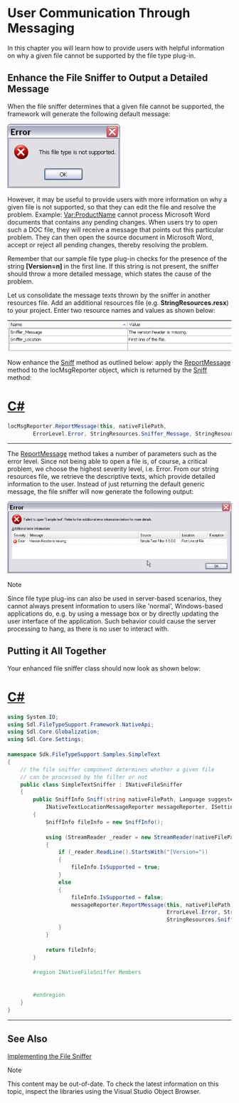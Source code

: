 User Communication Through Messaging
==

In this chapter you will learn how to provide users with helpful information on why a given file cannot be supported by the file type plug-in.

Enhance the File Sniffer to Output a Detailed Message
--

When the file sniffer determines that a given file cannot be supported, the framework will generate the following default message:


![FileTypeNotSupported](images/FileTypeNotSupported.jpg)

However, it may be useful to provide users with more information on why a given file is not supported, so that they can edit the file and resolve the problem. Example: <Var:ProductName> cannot process Microsoft Word documents that contains any pending changes. When users try to open such a DOC file, they will receive a message that points out this particular problem. They can then open the source document in Microsoft Word, accept or reject all pending changes, thereby resolving the problem.

Remember that our sample file type plug-in checks for the presence of the string **[Version=n]** in the first line. If this string is not present, the sniffer should throw a more detailed message, which states the cause of the problem.

Let us consolidate the message texts thrown by the sniffer in another resources file. Add an additional resources file (e.g. **StringResources.resx**) to your project. Enter two resource names and values as shown below:

![SnifferMessages](images/SnifferMessages.jpg)

Now enhance the [Sniff](../../api/filetypesupport/Sdl.FileTypeSupport.Framework.NativeApi.INativeFileSniffer.yml#Sdl_FileTypeSupport_Framework_NativeApi_INativeFileSniffer_Sniff_System_String_Sdl_Core_Globalization_Language_Sdl_Core_Globalization_Codepage_Sdl_FileTypeSupport_Framework_NativeApi_INativeTextLocationMessageReporter_Sdl_Core_Settings_ISettingsGroup_) method as outlined below: apply the [ReportMessage](../../api/filetypesupport/Sdl.FileTypeSupport.Framework.NativeApi.IBasicMessageReporter.yml#Sdl_FileTypeSupport_Framework_NativeApi_IBasicMessageReporter_ReportMessage_System_Object_System_String_Sdl_FileTypeSupport_Framework_NativeApi_ErrorLevel_System_String_System_String_) method to the locMsgReporter object, which is returned by the [Sniff](../../api/filetypesupport/Sdl.FileTypeSupport.Framework.NativeApi.INativeFileSniffer.yml#Sdl_FileTypeSupport_Framework_NativeApi_INativeFileSniffer_Sniff_System_String_Sdl_Core_Globalization_Language_Sdl_Core_Globalization_Codepage_Sdl_FileTypeSupport_Framework_NativeApi_INativeTextLocationMessageReporter_Sdl_Core_Settings_ISettingsGroup_) method:

# [C#](#tab/tabid-1)
```cs
locMsgReporter.ReportMessage(this, nativeFilePath,
        ErrorLevel.Error, StringResources.Sniffer_Message, StringResources.Sniffer_Location);
```
***

The [ReportMessage](../../api/filetypesupport/Sdl.FileTypeSupport.Framework.NativeApi.IBasicMessageReporter.yml#Sdl_FileTypeSupport_Framework_NativeApi_IBasicMessageReporter_ReportMessage_System_Object_System_String_Sdl_FileTypeSupport_Framework_NativeApi_ErrorLevel_System_String_System_String_) method takes a number of parameters such as the error level. Since not being able to open a file is, of course, a critical problem, we choose the highest severity level, i.e. Error. From our string resources file, we retrieve the descriptive texts, which provide detailed information to the user.
Instead of just returning the default generic message, the file sniffer will now generate the following output:

![DetailedErrorMessage](images/DetailedErrorMessage.jpg)

>[!NOTE]
>
>Since file type plug-ins can also be used in server-based scenarios, they cannot always present information to users like 'normal', Windows-based applications do, e.g. by using a message box or by directly updating the user interface of the application. Such behavior could cause the server processing to hang, as there is no user to interact with.

Putting it All Together
--

Your enhanced file sniffer class should now look as shown below:

# [C#](#tab/tabid-2)
```cs
using System.IO;
using Sdl.FileTypeSupport.Framework.NativeApi;
using Sdl.Core.Globalization;
using Sdl.Core.Settings;

namespace Sdk.FileTypeSupport.Samples.SimpleText
{
    // the file sniffer component determines whether a given file
    // can be processed by the filter or not
    public class SimpleTextSniffer : INativeFileSniffer
    {
        public SniffInfo Sniff(string nativeFilePath, Language suggestedSourceLanguage, Codepage suggestedCodepage, 
            INativeTextLocationMessageReporter messageReporter, ISettingsGroup settingsGroup)
        {
            SniffInfo fileInfo = new SniffInfo();

            using (StreamReader _reader = new StreamReader(nativeFilePath))
            {
                if (_reader.ReadLine().StartsWith("[Version="))
                {
                    fileInfo.IsSupported = true;
                }
                else
                {
                    fileInfo.IsSupported = false;
                    messageReporter.ReportMessage(this, nativeFilePath,
                                                  ErrorLevel.Error, StringResources.Sniffer_Message,
                                                  StringResources.Sniffer_Location);
                }
            }

            return fileInfo;
        }

        #region INativeFileSniffer Members


        #endregion
    }
}
```
***

See Also
--



[Implementing the File Sniffer](implementing_the_file_sniffer.md)



>[!NOTE]
>
> This content may be out-of-date. To check the latest information on this topic, inspect the libraries using the Visual Studio Object Browser.

